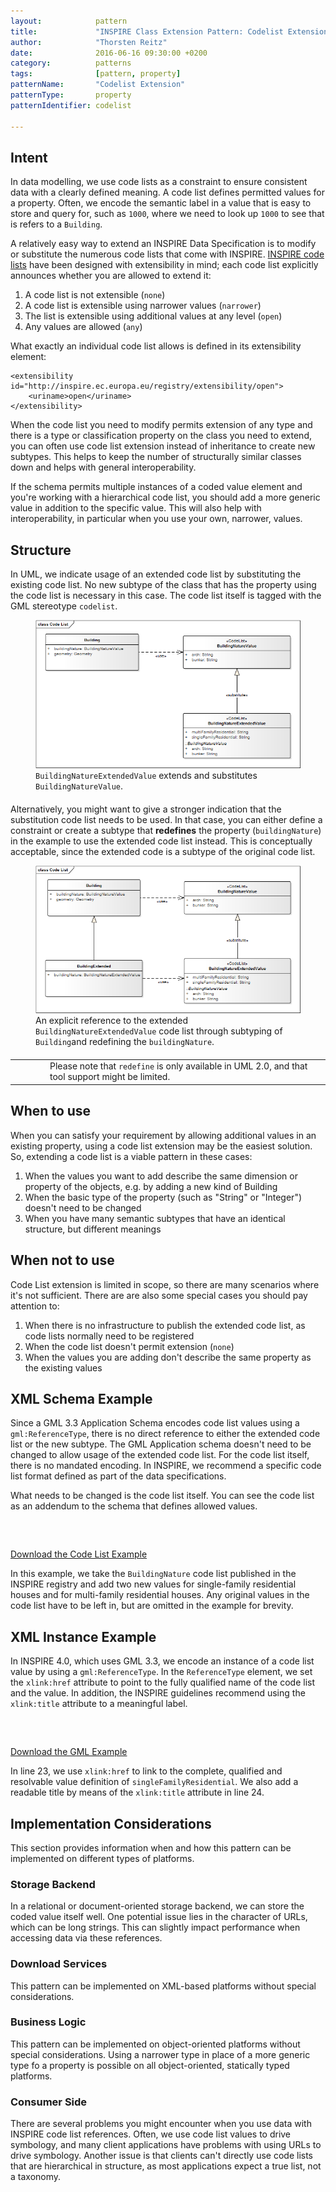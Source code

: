 ```yaml
---
layout:            pattern
title:             "INSPIRE Class Extension Pattern: Codelist Extension"
author:            "Thorsten Reitz"
date:              2016-06-16 09:30:00 +0200
category:          patterns
tags:              [pattern, property]
patternName:       "Codelist Extension"
patternType:       property
patternIdentifier: codelist

---
```


## Intent

In data modelling, we use code lists as a constraint to ensure consistent data with a clearly defined meaning. A code list defines permitted values for a property. Often, we encode the semantic label in a value that is easy to store and query for, such as `1000`, where we need to look up `1000` to see that is refers to a `Building`.

A relatively easy way to extend an INSPIRE Data Specification is to modify or substitute the numerous code lists that come with INSPIRE. <a href="http://inspire.ec.europa.eu/codelist" target="_blank">INSPIRE code lists</a> have been designed with extensibility in mind; each code list explicitly announces whether you are allowed to extend it:

1. A code list is not extensible (`none`)
1. A code list is extensible using narrower values (`narrower`)
1. The list is extensible using additional values at any level (`open`)
1. Any values are allowed (`any`)

What exactly an individual code list allows is defined in its extensibility element:

<pre class="line-numbers">
<code class="language-xml">&lt;extensibility id="http://inspire.ec.europa.eu/registry/extensibility/open"&gt;
    &lt;uriname>open&lt;/uriname&gt;
&lt;/extensibility&gt;</code>
</pre>

When the code list you need to modify permits extension of any type and there is a type or classification property on the class you need to extend, you can often use code list extension instead of inheritance to create new subtypes. This helps to keep the number of structurally similar classes down and helps with general interoperability.

If the schema permits multiple instances of a coded value element and you're working with a hierarchical code list, you should add a more generic value in addition to the specific value. This will also help with interoperability, in particular when you use your own, narrower, values.

## Structure

In UML, we indicate usage of an extended code list by substituting the existing code list. No new subtype of the class that has the property using the code list is necessary in this case. The code list itself is tagged with the GML stereotype `codelist`. 

<figure class="figure" style="margin-bottom: 20px">
    <img src="/patterns/images/codelist.png" class="figure-img img-fluid img-rounded" title="Code List Extension">
    <figcaption class="figure-caption small"><code>BuildingNatureExtendedValue</code> extends and substitutes <code>BuildingNatureValue</code>.</figcaption>
</figure>

Alternatively, you might want to give a stronger indication that the substitution code list needs to be used. In that case, you can either define a constraint or create a subtype that **redefines** the property (`buildingNature`) in the example to use the extended code list instead. This is conceptually acceptable, since the extended code is a subtype of the original code list. 

<figure class="figure" style="margin-bottom: 20px">
    <img src="/patterns/images/codelist-redefine.png" class="figure-img img-fluid img-rounded" title="Code List Extension">
    <figcaption class="figure-caption small">An explicit reference to the extended <code>BuildingNatureExtendedValue</code> code list through subtyping of <code>Building</code>and redefining the <code>buildingNature</code>.</figcaption>
</figure>

<table class="alert-warning important-info">
    <tr>
        <td style="width:3em"><div class="important-info-icon"><span class="glyphicon glyphicon-exclamation-sign" style="font-size:2em"></span></div></td>
        <td>Please note that <code>redefine</code> is only available in UML 2.0, and that tool support might be limited.</td>
    </tr>
</table>

## When to use

When you can satisfy your requirement by allowing additional values in an existing property, using a code list extension may be the easiest solution. So, extending a code list is a viable pattern in these cases:

1. When the values you want to add describe the same dimension or property of the objects, e.g. by adding a new kind of Building
1. When the basic type of the property (such as "String" or "Integer") doesn't need to be changed
1. When you have many semantic subtypes that have an identical structure, but different meanings

## When not to use

Code List extension is limited in scope, so there are many scenarios where it's not sufficient. There are are also some special cases you should pay attention to:

1. When there is no infrastructure to publish the extended code list, as code lists normally need to be registered
1. When the code list doesn't permit extension (`none`)
1. When the values you are adding don't describe the same property as the existing values
 
## XML Schema Example

Since a GML 3.3 Application Schema encodes code list values using a `gml:ReferenceType`, there is no direct reference to either the extended code list or the new subtype. The GML Application schema doesn't need to be changed to allow usage of the extended code list. For the code list itself, there is no mandated encoding. In INSPIRE, we recommend a specific code list format defined as part of the data specifications.

What needs to be changed is the code list itself. You can see the code list as an addendum to the schema that defines allowed values.

<pre class="line-numbers" data-src="/patterns/examples/codelist-extended.xml">
<code class="language-xml">
</code>
</pre>

[Download the Code List Example](/patterns/examples/codelist-extended.xml)

In this example, we take the `BuildingNature` code list published in the INSPIRE registry and add two new values for single-family residential houses and for multi-family residential houses. Any original values in the code list have to be left in, but are omitted in the example for brevity.

## XML Instance Example

In INSPIRE 4.0, which uses GML 3.3, we encode an instance of a code list value by using a `gml:ReferenceType`. In the `ReferenceType` element, we set the `xlink:href` attribute to point to the fully qualified name of the code list and the value. In addition, the INSPIRE guidelines recommend using the `xlink:title` attribute to a meaningful label.

<pre data-line="23,24" class="line-numbers" data-src="/patterns/examples/codelist-instance.xml">
<code class="language-xml">
</code>
</pre>

[Download the GML Example](/patterns/examples/codelist-instance.xml)

In line 23, we use `xlink:href` to link to the complete, qualified and resolvable value definition of `singleFamilyResidential`. We also add a readable title by means of the `xlink:title` attribute in line 24.

## Implementation Considerations

This section provides information when and how this pattern can be implemented on different types of platforms.

### Storage Backend

In a relational or document-oriented storage backend, we can store the coded value itself well. One potential issue lies in the character of URLs, which can be long strings. This can slightly impact performance when accessing data via these references.

### Download Services

This pattern can be implemented on XML-based platforms without special considerations.

### Business Logic

This pattern can be implemented on object-oriented platforms without special considerations. Using a narrower type in place of a more generic type fo a property is possible on all object-oriented, statically typed platforms.

### Consumer Side

There are several problems you might encounter when you use data with INSPIRE code list references. Often, we use code list values to drive symbology, and many client applications have problems with using URLs to drive symbology. Another issue is that clients can't directly use code lists that are hierarchical in structure, as most applications expect a true list, not a taxonomy. 



